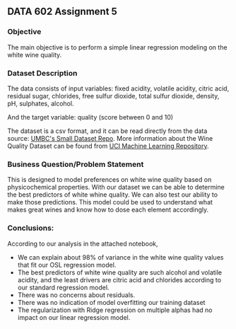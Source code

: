 ## DATA 602 Assignment 5

### Objective
The main objective is to perform a simple linear regression modeling on the white wine quality.

### Dataset Description
The data consists of input variables: fixed acidity, volatile acidity, citric acid, residual sugar, chlorides, free sulfur dioxide, total sulfur dioxide, density, pH, sulphates, alcohol.
<p>
And the target variable: quality (score between 0 and 10)
 </p>
 
The dataset is a csv format, and it can be read directly from the data source: [UMBC's Small Dataset Repo](https://raw.githubusercontent.com/UMBC-Data-Science/DATA602Datasets/main/winequality-white.csv).
More information about the Wine Quality Dataset can be found from [UCI Machine Learning Repository](https://archive.ics.uci.edu/ml/datasets/Wine+Quality). 

### Business Question/Problem Statement
This is designed to model preferences on white wine quality based on physicochemical properties. With our dataset we can be able to determine the best predictors of white whine quality. We can also test our ability to make those predictions. This model could be used to understand what makes great wines and know how to dose each element accordingly.  

### Conclusions:
According to our analysis in the attached notebook, 
- We can explain about 98% of variance in the white wine quality values that fit our OSL regression model.
- The best predictors of white wine quality are such alcohol and volatile acidity, and the least drivers are citric acid and chlorides according to our standard regression model.
- There was no concerns about residuals.
- There was no indication of model overfitting our training dataset
- The regularization with Ridge regression on multiple alphas had no impact on our linear regression model.

